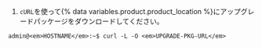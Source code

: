 1. `cURL`を使って{% data variables.product.product_location %}にアップグレードパッケージをダウンロードしてください。
```shell
admin@<em>HOSTNAME</em>:~$ curl -L -O <em>UPGRADE-PKG-URL</em>
```
